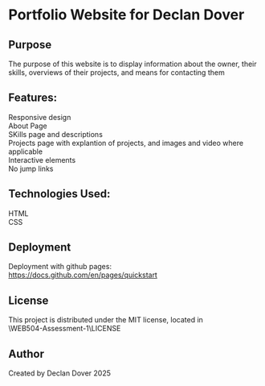 # Portfolio Website for Declan Dover

## Purpose

The purpose of this website is to display information about the owner, their skills, overviews of their projects, and means for contacting them

## Features:
Responsive design<br>
About Page<br>
SKills page and descriptions<br>
Projects page with explantion of projects, and images and video where applicable<br>
Interactive elements<br>
No jump links<br>

## Technologies Used:
HTML<br>
CSS

## Deployment
Deployment with github pages:<br>
https://docs.github.com/en/pages/quickstart

## License
This project is distributed under the MIT license, located in<br>
\WEB504-Assessment-1\LICENSE

## Author
Created by Declan Dover 2025
